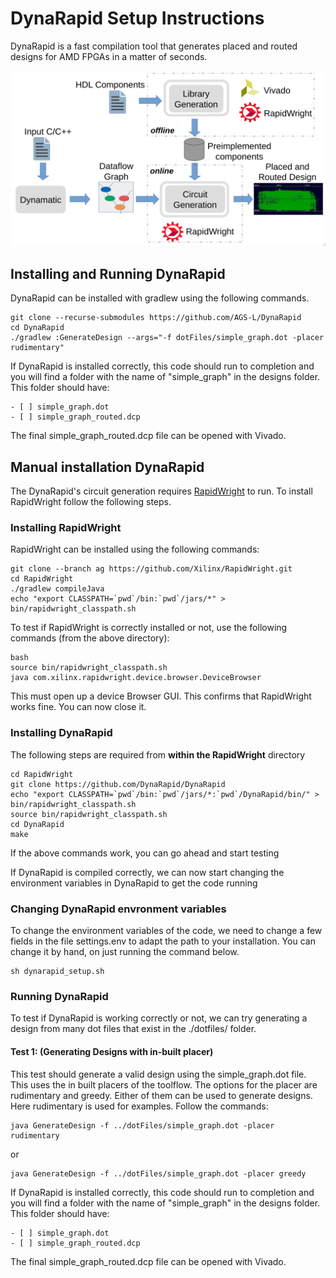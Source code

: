 #  DynaRapid Setup Instructions

DynaRapid is a fast compilation tool that generates placed and routed designs for AMD FPGAs in a matter of seconds. 

![drawing](images/Dynarapid_Flow.png)

## Installing and Running DynaRapid

DynaRapid can be installed with gradlew using the following commands. 

```
git clone --recurse-submodules https://github.com/AGS-L/DynaRapid
cd DynaRapid
./gradlew :GenerateDesign --args="-f dotFiles/simple_graph.dot -placer rudimentary"
```
If DynaRapid is installed correctly, this code should run to completion and you will find a folder with the name of "simple_graph" in the designs folder. This folder should have:

```
- [ ] simple_graph.dot
- [ ] simple_graph_routed.dcp
```

The final simple_graph_routed.dcp file can be opened with Vivado.


## Manual installation DynaRapid

The DynaRapid's circuit generation requires [RapidWright](https://www.rapidwright.io/) to run. 
To install RapidWright follow the following steps.

### Installing RapidWright

RapidWright can be installed using the following commands:

```
git clone --branch ag https://github.com/Xilinx/RapidWright.git
cd RapidWright
./gradlew compileJava
echo "export CLASSPATH=`pwd`/bin:`pwd`/jars/*" > bin/rapidwright_classpath.sh

```

To test if RapidWright is correctly installed or not, use the following commands (from the above directory):

```
bash
source bin/rapidwright_classpath.sh
java com.xilinx.rapidwright.device.browser.DeviceBrowser

```
This must open up a device Browser GUI. This confirms that RapidWright works fine. You can now close it.

### Installing DynaRapid


The following steps are required from **within the RapidWright** directory

```
cd RapidWright
git clone https://github.com/DynaRapid/DynaRapid
echo "export CLASSPATH=`pwd`/bin:`pwd`/jars/*:`pwd`/DynaRapid/bin/" > bin/rapidwright_classpath.sh
source bin/rapidwright_classpath.sh
cd DynaRapid
make

```
If the above commands work, you can go ahead and start testing


If DynaRapid is compiled correctly, we can now start changing the environment variables in DynaRapid to get the code running

### Changing DynaRapid envronment variables
To change the environment variables of the code, we need to change a few fields in the file settings.env to adapt the path to your installation.
You can change it by hand, on just running the command below. 

```
sh dynarapid_setup.sh

```


### Running DynaRapid
To test if DynaRapid is working correctly or not, we can try generating a design from many dot files that exist in the ./dotfiles/ folder.

#### Test 1: (Generating Designs with in-built placer)
This test should generate a valid design using the simple_graph.dot file. This uses the in built placers of the toolflow. 
The options for the placer are rudimentary and greedy. Either of them can be used to generate designs. Here rudimentary is used for examples. Follow the commands:

```
java GenerateDesign -f ../dotFiles/simple_graph.dot -placer rudimentary

```

or 

```
java GenerateDesign -f ../dotFiles/simple_graph.dot -placer greedy

```

If DynaRapid is installed correctly, this code should run to completion and you will find a folder with the name of "simple_graph" in the designs folder. This folder should have:

```
- [ ] simple_graph.dot
- [ ] simple_graph_routed.dcp
```

The final simple_graph_routed.dcp file can be opened with Vivado.


